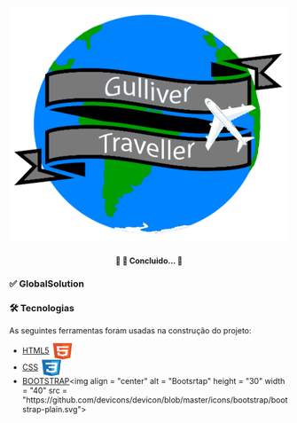 <h1 align="center">
    <img heigth ="50em" alt="#GuliverTraveler" title="#Calmamanete" src="./img/logomundopronto.png" />
</h1>
<h4 align="center"> 
	🚧 🚀 Concluido... 🚧
</h4>

### ✅ GlobalSolution

### 🛠 Tecnologias

As seguintes ferramentas foram usadas na construção do projeto:

- [HTML5](https://www.devmedia.com.br/o-que-e-o-html5/25820)  <img align = "center" alt = "HTML" height = "30" width = "40" src = "https://raw.githubusercontent.com/devicons/devicon/master/icons/html5/html5-original.svg ">
- [CSS](https://developer.mozilla.org/pt-BR/docs/Web/CSS0) <img align = "center" alt = "CSS" height = "30" width = "40" src = "https://raw.githubusercontent.com/devicons/devicon/master/icons/css3/css3-original.svg ">
- [BOOTSTRAP](https://pt.wikipedia.org/wiki/Bootstrap_(framework_front-end))<img align = "center" alt = "Bootsrtap" height = "30" width = "40" src = "https://github.com/devicons/devicon/blob/master/icons/bootstrap/bootstrap-plain.svg">
